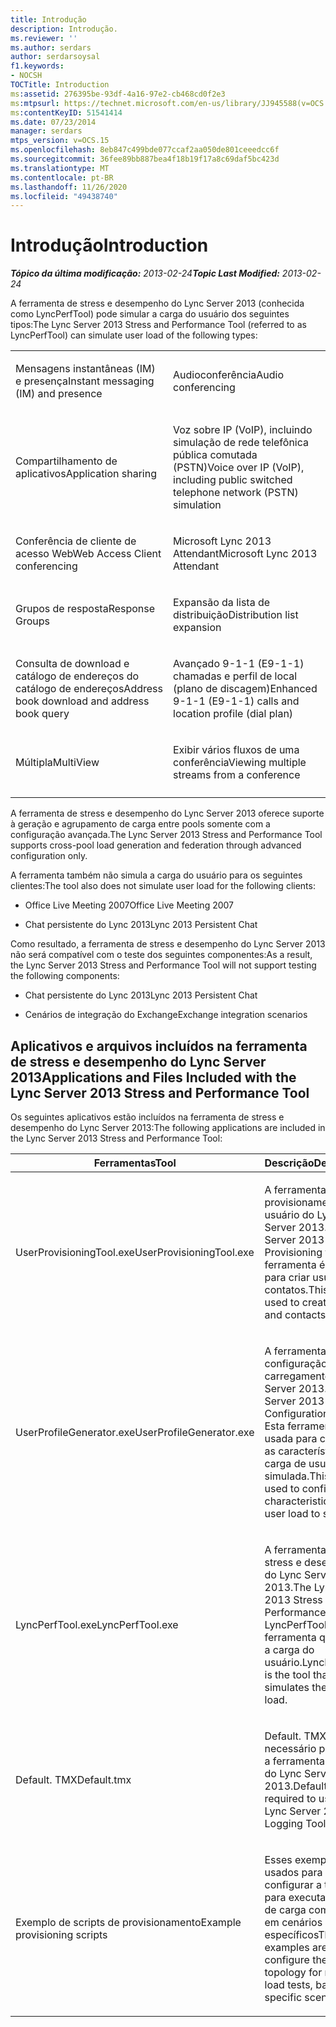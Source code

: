 ```yaml
---
title: Introdução
description: Introdução.
ms.reviewer: ''
ms.author: serdars
author: serdarsoysal
f1.keywords:
- NOCSH
TOCTitle: Introduction
ms:assetid: 276395be-93df-4a16-97e2-cb468cd0f2e3
ms:mtpsurl: https://technet.microsoft.com/en-us/library/JJ945588(v=OCS.15)
ms:contentKeyID: 51541414
ms.date: 07/23/2014
manager: serdars
mtps_version: v=OCS.15
ms.openlocfilehash: 8eb847c499bde077ccaf2aa050de801ceeedcc6f
ms.sourcegitcommit: 36fee89bb887bea4f18b19f17a8c69daf5bc423d
ms.translationtype: MT
ms.contentlocale: pt-BR
ms.lasthandoff: 11/26/2020
ms.locfileid: "49438740"
---
```

# <a name="introduction"></a><span data-ttu-id="75b0d-103">Introdução</span><span class="sxs-lookup"><span data-stu-id="75b0d-103">Introduction</span></span>

<div data-xmlns="http://www.w3.org/1999/xhtml">

<div class="topic" data-xmlns="http://www.w3.org/1999/xhtml" data-msxsl="urn:schemas-microsoft-com:xslt" data-cs="https://msdn.microsoft.com/">

<div data-asp="https://msdn2.microsoft.com/asp">



</div>

<div id="mainSection">

<div id="mainBody"><span data-ttu-id="75b0d-104">

<span> </span></span><span class="sxs-lookup"><span data-stu-id="75b0d-104">

<span> </span></span></span>

<span data-ttu-id="75b0d-105">_**Tópico da última modificação:** 2013-02-24_</span><span class="sxs-lookup"><span data-stu-id="75b0d-105">_**Topic Last Modified:** 2013-02-24_</span></span>

<span data-ttu-id="75b0d-106">A ferramenta de stress e desempenho do Lync Server 2013 (conhecida como LyncPerfTool) pode simular a carga do usuário dos seguintes tipos:</span><span class="sxs-lookup"><span data-stu-id="75b0d-106">The Lync Server 2013 Stress and Performance Tool (referred to as LyncPerfTool) can simulate user load of the following types:</span></span>


<table>
<colgroup>
<col style="width: 50%" />
<col style="width: 50%" />
</colgroup>
<tbody>
<tr class="odd">
<td><p><span data-ttu-id="75b0d-107">Mensagens instantâneas (IM) e presença</span><span class="sxs-lookup"><span data-stu-id="75b0d-107">Instant messaging (IM) and presence</span></span></p></td>
<td><p><span data-ttu-id="75b0d-108">Audioconferência</span><span class="sxs-lookup"><span data-stu-id="75b0d-108">Audio conferencing</span></span></p></td>
</tr>
<tr class="even">
<td><p><span data-ttu-id="75b0d-109">Compartilhamento de aplicativos</span><span class="sxs-lookup"><span data-stu-id="75b0d-109">Application sharing</span></span></p></td>
<td><p><span data-ttu-id="75b0d-110">Voz sobre IP (VoIP), incluindo simulação de rede telefônica pública comutada (PSTN)</span><span class="sxs-lookup"><span data-stu-id="75b0d-110">Voice over IP (VoIP), including public switched telephone network (PSTN) simulation</span></span></p></td>
</tr>
<tr class="odd">
<td><p><span data-ttu-id="75b0d-111">Conferência de cliente de acesso Web</span><span class="sxs-lookup"><span data-stu-id="75b0d-111">Web Access Client conferencing</span></span></p></td>
<td><p><span data-ttu-id="75b0d-112">Microsoft Lync 2013 Attendant</span><span class="sxs-lookup"><span data-stu-id="75b0d-112">Microsoft Lync 2013 Attendant</span></span></p></td>
</tr>
<tr class="even">
<td><p><span data-ttu-id="75b0d-113">Grupos de resposta</span><span class="sxs-lookup"><span data-stu-id="75b0d-113">Response Groups</span></span></p></td>
<td><p><span data-ttu-id="75b0d-114">Expansão da lista de distribuição</span><span class="sxs-lookup"><span data-stu-id="75b0d-114">Distribution list expansion</span></span></p></td>
</tr>
<tr class="odd">
<td><p><span data-ttu-id="75b0d-115">Consulta de download e catálogo de endereços do catálogo de endereços</span><span class="sxs-lookup"><span data-stu-id="75b0d-115">Address book download and address book query</span></span></p></td>
<td><p><span data-ttu-id="75b0d-116">Avançado 9-1-1 (E9-1-1) chamadas e perfil de local (plano de discagem)</span><span class="sxs-lookup"><span data-stu-id="75b0d-116">Enhanced 9-1-1 (E9-1-1) calls and location profile (dial plan)</span></span></p></td>
</tr>
<tr class="even">
<td><p><span data-ttu-id="75b0d-117">Múltipla</span><span class="sxs-lookup"><span data-stu-id="75b0d-117">MultiView</span></span></p></td>
<td><p><span data-ttu-id="75b0d-118">Exibir vários fluxos de uma conferência</span><span class="sxs-lookup"><span data-stu-id="75b0d-118">Viewing multiple streams from a conference</span></span></p></td>
</tr>
<tr class="odd">
<td></td>
<td></td>
</tr>
</tbody>
</table>


<span data-ttu-id="75b0d-119">A ferramenta de stress e desempenho do Lync Server 2013 oferece suporte à geração e agrupamento de carga entre pools somente com a configuração avançada.</span><span class="sxs-lookup"><span data-stu-id="75b0d-119">The Lync Server 2013 Stress and Performance Tool supports cross-pool load generation and federation through advanced configuration only.</span></span>

<span data-ttu-id="75b0d-120">A ferramenta também não simula a carga do usuário para os seguintes clientes:</span><span class="sxs-lookup"><span data-stu-id="75b0d-120">The tool also does not simulate user load for the following clients:</span></span>

  - <span data-ttu-id="75b0d-121">Office Live Meeting 2007</span><span class="sxs-lookup"><span data-stu-id="75b0d-121">Office Live Meeting 2007</span></span>

  - <span data-ttu-id="75b0d-122">Chat persistente do Lync 2013</span><span class="sxs-lookup"><span data-stu-id="75b0d-122">Lync 2013 Persistent Chat</span></span>

<span data-ttu-id="75b0d-123">Como resultado, a ferramenta de stress e desempenho do Lync Server 2013 não será compatível com o teste dos seguintes componentes:</span><span class="sxs-lookup"><span data-stu-id="75b0d-123">As a result, the Lync Server 2013 Stress and Performance Tool will not support testing the following components:</span></span>

  - <span data-ttu-id="75b0d-124">Chat persistente do Lync 2013</span><span class="sxs-lookup"><span data-stu-id="75b0d-124">Lync 2013 Persistent Chat</span></span>

  - <span data-ttu-id="75b0d-125">Cenários de integração do Exchange</span><span class="sxs-lookup"><span data-stu-id="75b0d-125">Exchange integration scenarios</span></span>

<div>

## <a name="applications-and-files-included-with-the-lync-server-2013-stress-and-performance-tool"></a><span data-ttu-id="75b0d-126">Aplicativos e arquivos incluídos na ferramenta de stress e desempenho do Lync Server 2013</span><span class="sxs-lookup"><span data-stu-id="75b0d-126">Applications and Files Included with the Lync Server 2013 Stress and Performance Tool</span></span>

<span data-ttu-id="75b0d-127">Os seguintes aplicativos estão incluídos na ferramenta de stress e desempenho do Lync Server 2013:</span><span class="sxs-lookup"><span data-stu-id="75b0d-127">The following applications are included in the Lync Server 2013 Stress and Performance Tool:</span></span>


<table>
<colgroup>
<col style="width: 50%" />
<col style="width: 50%" />
</colgroup>
<thead>
<tr class="header">
<th><span data-ttu-id="75b0d-128">Ferramentas</span><span class="sxs-lookup"><span data-stu-id="75b0d-128">Tool</span></span></th>
<th><span data-ttu-id="75b0d-129">Descrição</span><span class="sxs-lookup"><span data-stu-id="75b0d-129">Description</span></span></th>
</tr>
</thead>
<tbody>
<tr class="odd">
<td><p><span data-ttu-id="75b0d-130">UserProvisioningTool.exe</span><span class="sxs-lookup"><span data-stu-id="75b0d-130">UserProvisioningTool.exe</span></span></p></td>
<td><p><span data-ttu-id="75b0d-131">A ferramenta de provisionamento de usuário do Lync Server 2013.</span><span class="sxs-lookup"><span data-stu-id="75b0d-131">The Lync Server 2013 User Provisioning tool.</span></span> <span data-ttu-id="75b0d-132">Esta ferramenta é usada para criar usuários e contatos.</span><span class="sxs-lookup"><span data-stu-id="75b0d-132">This tool is used to create users and contacts.</span></span></p></td>
</tr>
<tr class="even">
<td><p><span data-ttu-id="75b0d-133">UserProfileGenerator.exe</span><span class="sxs-lookup"><span data-stu-id="75b0d-133">UserProfileGenerator.exe</span></span></p></td>
<td><p><span data-ttu-id="75b0d-134">A ferramenta de configuração de carregamento do Lync Server 2013.</span><span class="sxs-lookup"><span data-stu-id="75b0d-134">The Lync Server 2013 Load Configuration Tool.</span></span> <span data-ttu-id="75b0d-135">Esta ferramenta é usada para configurar as características da carga de usuário a ser simulada.</span><span class="sxs-lookup"><span data-stu-id="75b0d-135">This tool is used to configure the characteristics of the user load to simulate.</span></span></p></td>
</tr>
<tr class="odd">
<td><p><span data-ttu-id="75b0d-136">LyncPerfTool.exe</span><span class="sxs-lookup"><span data-stu-id="75b0d-136">LyncPerfTool.exe</span></span></p></td>
<td><p><span data-ttu-id="75b0d-137">A ferramenta de stress e desempenho do Lync Server 2013.</span><span class="sxs-lookup"><span data-stu-id="75b0d-137">The Lync Server 2013 Stress and Performance Tool.</span></span> <span data-ttu-id="75b0d-138">LyncPerfTool é a ferramenta que simula a carga do usuário.</span><span class="sxs-lookup"><span data-stu-id="75b0d-138">LyncPerfTool is the tool that simulates the user load.</span></span></p></td>
</tr>
<tr class="even">
<td><p><span data-ttu-id="75b0d-139">Default. TMX</span><span class="sxs-lookup"><span data-stu-id="75b0d-139">Default.tmx</span></span></p></td>
<td><p><span data-ttu-id="75b0d-140">Default. TMX é necessário para usar a ferramenta de log do Lync Server 2013.</span><span class="sxs-lookup"><span data-stu-id="75b0d-140">Default.tmx is required to use the Lync Server 2013 Logging Tool.</span></span></p></td>
</tr>
<tr class="odd">
<td><p><span data-ttu-id="75b0d-141">Exemplo de scripts de provisionamento</span><span class="sxs-lookup"><span data-stu-id="75b0d-141">Example provisioning scripts</span></span></p></td>
<td><p><span data-ttu-id="75b0d-142">Esses exemplos são usados para configurar a topologia para executar testes de carga com base em cenários específicos</span><span class="sxs-lookup"><span data-stu-id="75b0d-142">These examples are used to configure the topology for running load tests, based on specific scenarios</span></span></p></td>
</tr>
</tbody>
</table><span data-ttu-id="75b0d-143">


</div>

</div>

<span> </span>

</div>

</div>

</span><span class="sxs-lookup"><span data-stu-id="75b0d-143">


</div>

</div>

<span> </span>

</div>

</div>

</span></span></div>

